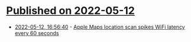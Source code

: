 # [Published on 2022-05-12](index.md)

* [2022-05-12, 16:56:40](https://news.ycombinator.com/item?id=31356730) - [Apple Maps location scan spikes WiFi latency every 60 seconds](https://twitter.com/benskuhn/status/1524791658381910023)
